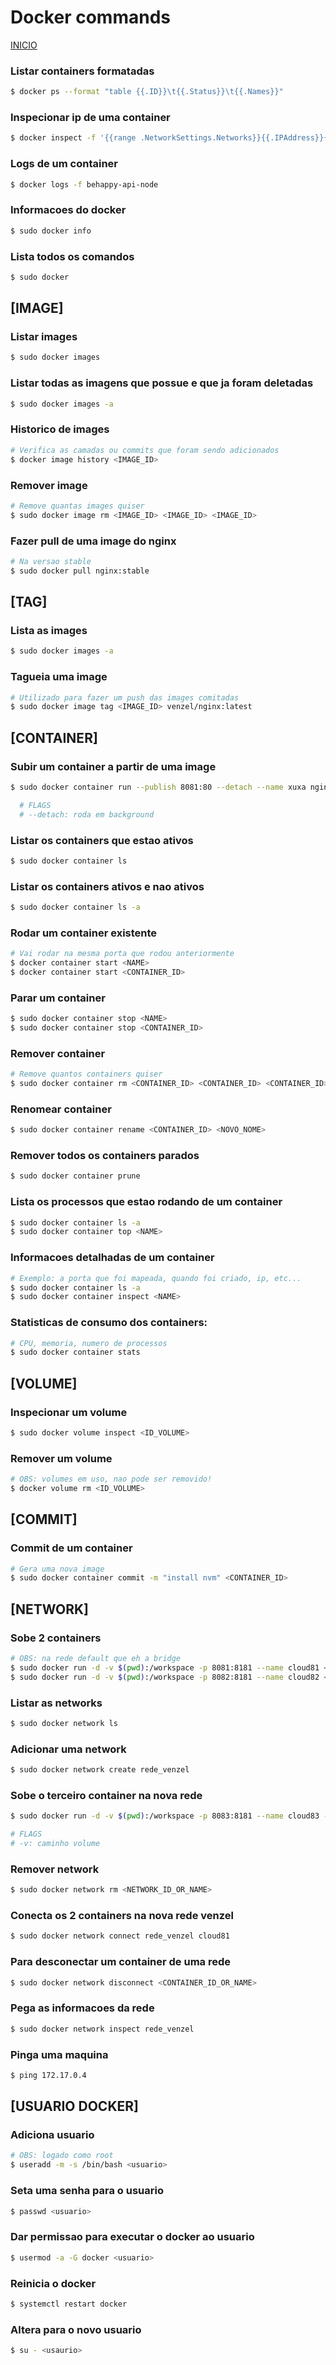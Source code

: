 # Docker commands

[INICIO](../README.md)

### Listar containers formatadas

```bash
$ docker ps --format "table {{.ID}}\t{{.Status}}\t{{.Names}}"
```

### Inspecionar ip de uma container

```bash
$ docker inspect -f '{{range .NetworkSettings.Networks}}{{.IPAddress}}{{end}}' <codigo_image>
```

### Logs de um container

```bash
$ docker logs -f behappy-api-node
```

### Informacoes do docker

```bash
$ sudo docker info
```

### Lista todos os comandos

```bash
$ sudo docker
```

## [IMAGE]

### Listar images

```bash
$ sudo docker images
```

### Listar todas as imagens que possue e que ja foram deletadas

```bash
$ sudo docker images -a
```

### Historico de images

```bash
# Verifica as camadas ou commits que foram sendo adicionados
$ docker image history <IMAGE_ID>
```

### Remover image

```bash
# Remove quantas images quiser
$ sudo docker image rm <IMAGE_ID> <IMAGE_ID> <IMAGE_ID>
```

### Fazer pull de uma image do nginx

```bash
# Na versao stable
$ sudo docker pull nginx:stable
```

## [TAG]

### Lista as images

```bash
$ sudo docker images -a
```

### Tagueia uma image

```bash
# Utilizado para fazer um push das images comitadas
$ sudo docker image tag <IMAGE_ID> venzel/nginx:latest
```

## [CONTAINER]

### Subir um container a partir de uma image

```bash
$ sudo docker container run --publish 8081:80 --detach --name xuxa nginx:stable

  # FLAGS
  # --detach: roda em background
```

### Listar os containers que estao ativos

```bash
$ sudo docker container ls
```

### Listar os containers ativos e nao ativos

```bash
$ sudo docker container ls -a
```

### Rodar um container existente

```bash
# Vai rodar na mesma porta que rodou anteriormente
$ docker container start <NAME>
$ docker container start <CONTAINER_ID>
```

### Parar um container

```bash
$ sudo docker container stop <NAME>
$ sudo docker container stop <CONTAINER_ID>
```

### Remover container

```bash
# Remove quantos containers quiser
$ sudo docker container rm <CONTAINER_ID> <CONTAINER_ID> <CONTAINER_ID>
```

### Renomear container

```bash
$ sudo docker container rename <CONTAINER_ID> <NOVO_NOME>
```

### Remover todos os containers parados

```bash
$ sudo docker container prune
```

### Lista os processos que estao rodando de um container

```bash
$ sudo docker container ls -a
$ sudo docker container top <NAME>
```

### Informacoes detalhadas de um container

```bash
# Exemplo: a porta que foi mapeada, quando foi criado, ip, etc...
$ sudo docker container ls -a
$ sudo docker container inspect <NAME>
```

### Statisticas de consumo dos containers:

```bash
# CPU, memoria, numero de processos
$ sudo docker container stats
```

## [VOLUME]

### Inspecionar um volume

```bash
$ sudo docker volume inspect <ID_VOLUME>
```

### Remover um volume

```bash
# OBS: volumes em uso, nao pode ser removido!
$ docker volume rm <ID_VOLUME>
```

## [COMMIT]

### Commit de um container

```bash
# Gera uma nova image
$ sudo docker container commit -m "install nvm" <CONTAINER_ID>
```

## [NETWORK]

### Sobe 2 containers

```bash
# OBS: na rede default que eh a bridge
$ sudo docker run -d -v $(pwd):/workspace -p 8081:8181 --name cloud81 <IMAGE_ID> --auth venzel:venzel
$ sudo docker run -d -v $(pwd):/workspace -p 8082:8181 --name cloud82 <IMAGE_ID> --auth venzel:venzel
```

### Listar as networks

```bash
$ sudo docker network ls
```

### Adicionar uma network

```bash
$ sudo docker network create rede_venzel
```

### Sobe o terceiro container na nova rede

```bash
$ sudo docker run -d -v $(pwd):/workspace -p 8083:8181 --name cloud83 --network rede_venzel <IMAGE_ID> --auth venzel:venzel

# FLAGS
# -v: caminho volume
```

### Remover network

```bash
$ sudo docker network rm <NETWORK_ID_OR_NAME>
```

### Conecta os 2 containers na nova rede venzel

```bash
$ sudo docker network connect rede_venzel cloud81
```

### Para desconectar um container de uma rede

```bash
$ sudo docker network disconnect <CONTAINER_ID_OR_NAME>
```

### Pega as informacoes da rede

```bash
$ sudo docker network inspect rede_venzel
```

### Pinga uma maquina

```bash
$ ping 172.17.0.4
```

## [USUARIO DOCKER]

### Adiciona usuario

```bash
# OBS: logado como root
$ useradd -m -s /bin/bash <usuario>
```

### Seta uma senha para o usuario

```bash
$ passwd <usuario>
```

### Dar permissao para executar o docker ao usuario

```bash
$ usermod -a -G docker <usuario>
```

### Reinicia o docker

```bash
$ systemctl restart docker
```

### Altera para o novo usuario

```bash
$ su - <usaurio>
```
